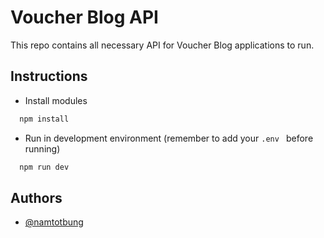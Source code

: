 # Voucher Blog API

This repo contains all necessary API for Voucher Blog applications to run.



## Instructions

* Install modules
```bash
  npm install
```
* Run in development environment (remember to add your `.env ` before running)
```bash
  npm run dev
```
## Authors

- [@namtotbung](https://github.com/namtotbung)

